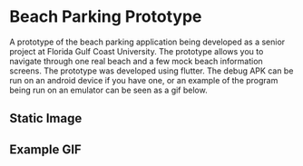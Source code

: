 # Beach Parking Prototype
A prototype of the beach parking application being developed as a senior project at Florida Gulf Coast University. The prototype allows you to navigate through one real beach and a few mock beach information screens. The prototype was developed using flutter. The debug APK can be run on an android device if you have one, or an example of the program being run on an emulator can be seen as a gif below.

## Static Image

## Example GIF
